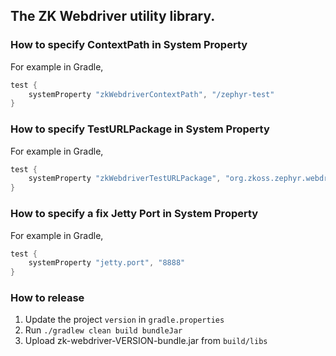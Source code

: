 The ZK Webdriver utility library.
-----


### How to specify ContextPath in System Property
For example in Gradle,
```gradle
test {
    systemProperty "zkWebdriverContextPath", "/zephyr-test"
}
```

### How to specify TestURLPackage in System Property
For example in Gradle,
```gradle
test {
    systemProperty "zkWebdriverTestURLPackage", "org.zkoss.zephyr.webdriver"
}
```

### How to specify a fix Jetty Port in System Property
For example in Gradle,
```gradle
test {
    systemProperty "jetty.port", "8888"
}
```

### How to release
1. Update the project `version` in `gradle.properties`
2. Run `./gradlew clean build bundleJar`
3. Upload zk-webdriver-VERSION-bundle.jar from `build/libs`